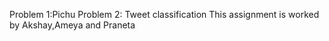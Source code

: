 Problem 1:Pichu
Problem 2: Tweet classification
This assignment is worked by Akshay,Ameya and Praneta
